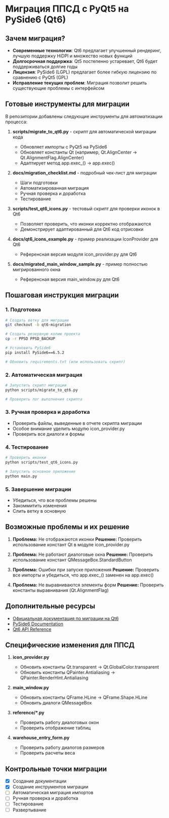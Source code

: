 # Миграция ППСД с PyQt5 на PySide6 (Qt6)

## Зачем миграция?

- **Современные технологии**: Qt6 предлагает улучшенный рендеринг, лучшую поддержку HiDPI и множество новых функций
- **Долгосрочная поддержка**: Qt5 постепенно устаревает, Qt6 будет поддерживаться долгие годы
- **Лицензия**: PySide6 (LGPL) предлагает более гибкую лицензию по сравнению с PyQt5 (GPL)
- **Исправление текущих проблем**: Миграция позволит решить существующие проблемы с интерфейсом

## Готовые инструменты для миграции

В репозитории добавлены следующие инструменты для автоматизации процесса:

1. **scripts/migrate_to_qt6.py** - скрипт для автоматической миграции кода
   - Обновляет импорты с PyQt5 на PySide6
   - Обновляет константы Qt (например, Qt.AlignCenter → Qt.AlignmentFlag.AlignCenter)
   - Адаптирует метод app.exec_() → app.exec()

2. **docs/migration_checklist.md** - подробный чек-лист для миграции
   - Шаги подготовки
   - Автоматизированная миграция
   - Ручная проверка и доработка
   - Тестирование

3. **scripts/test_qt6_icons.py** - тестовый скрипт для проверки иконок в Qt6
   - Позволяет проверить, что иконки корректно отображаются
   - Демонстрирует адаптированный для Qt6 код отрисовки

4. **docs/qt6_icons_example.py** - пример реализации IconProvider для Qt6
   - Референсная версия модуля icon_provider.py для Qt6

5. **docs/migrated_main_window_sample.py** - пример полностью мигрированного окна
   - Референсная версия main_window.py для Qt6

## Пошаговая инструкция миграции

### 1. Подготовка

```bash
# Создать ветку для миграции
git checkout -b qt6-migration

# Создать резервную копию проекта
cp -r PPSD PPSD_BACKUP

# Установить PySide6
pip install PySide6==6.5.2

# Обновить requirements.txt (или использовать скрипт)
```

### 2. Автоматическая миграция

```bash
# Запустить скрипт миграции
python scripts/migrate_to_qt6.py

# Проверить лог выполнения скрипта
```

### 3. Ручная проверка и доработка

- Проверить файлы, выведенные в отчете скрипта миграции
- Особое внимание уделить модулю icon_provider.py
- Проверить все диалоги и формы

### 4. Тестирование

```bash
# Проверить иконки
python scripts/test_qt6_icons.py

# Запустить основное приложение
python main.py
```

### 5. Завершение миграции

- Убедиться, что все проблемы решены
- Закоммитить изменения
- Слить ветку в основную

## Возможные проблемы и их решение

1. **Проблема:** Не отображаются иконки
   **Решение:** Проверить использование констант Qt в модуле icon_provider.py

2. **Проблема:** Не работают диалоговые окна
   **Решение:** Проверить использование констант QMessageBox.StandardButton

3. **Проблема:** Ошибки при запуске приложения
   **Решение:** Проверить все импорты и убедиться, что app.exec_() заменен на app.exec()

4. **Проблема:** Не выравниваются элементы форм
   **Решение:** Проверить константы выравнивания (Qt.AlignmentFlag)

## Дополнительные ресурсы

- [Официальная документация по миграции на Qt6](https://doc.qt.io/qt-6/porting-to-qt6.html)
- [PySide6 Documentation](https://doc.qt.io/qtforpython-6/index.html)
- [Qt6 API Reference](https://doc.qt.io/qt-6/qtmodules.html)

## Специфические изменения для ППСД

1. **icon_provider.py**
   - Обновить константы Qt.transparent → Qt.GlobalColor.transparent
   - Обновить константы QPainter.Antialiasing → QPainter.RenderHint.Antialiasing

2. **main_window.py**
   - Обновить константы QFrame.HLine → QFrame.Shape.HLine
   - Обновить диалоги QMessageBox

3. **reference/\*.py**
   - Проверить работу диалоговых окон
   - Проверить отображение таблиц

4. **warehouse_entry_form.py**
   - Проверить работу диалогов размеров
   - Проверить расчеты веса

## Контрольные точки миграции

- [x] Создание документации
- [x] Создание инструментов миграции
- [ ] Автоматическая миграция импортов
- [ ] Ручная проверка и доработка
- [ ] Тестирование
- [ ] Развертывание 